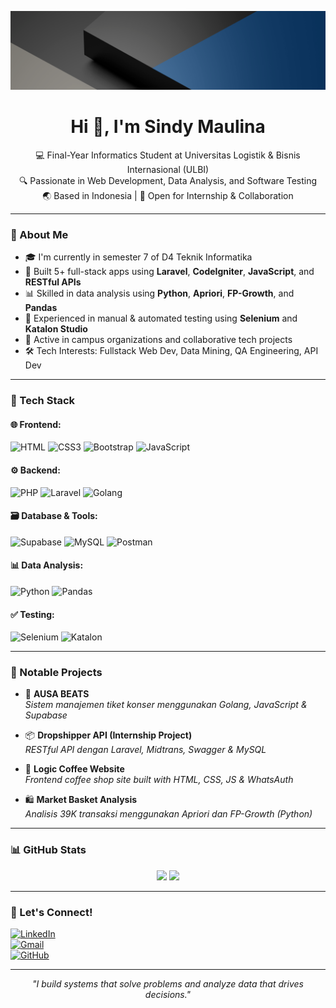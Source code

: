 <!-- Optional banner (bisa kamu ganti dengan link banner dari Canva bertema biru) -->
<p align="center">
  <img src="https://github.com/sindymaulina04/sindymaulina04/blob/main/Black%20Gold%20Minimalist%20Elegant%20Business%20LinkedIn%20Banner.png" alt="banner" />
</p>

<h1 align="center">Hi 👋, I'm Sindy Maulina</h1>
<p align="center">
  💻 Final-Year Informatics Student at Universitas Logistik & Bisnis Internasional (ULBI)  
  <br/>
  🔍 Passionate in Web Development, Data Analysis, and Software Testing  
  <br/>
  🌏 Based in Indonesia | 💼 Open for Internship & Collaboration
</p>

---

### 💼 About Me

- 🎓 I'm currently in semester 7 of D4 Teknik Informatika  
- 🚀 Built 5+ full-stack apps using **Laravel**, **CodeIgniter**, **JavaScript**, and **RESTful APIs**  
- 📊 Skilled in data analysis using **Python**, **Apriori**, **FP-Growth**, and **Pandas**  
- 🔐 Experienced in manual & automated testing using **Selenium** and **Katalon Studio**  
- 🤝 Active in campus organizations and collaborative tech projects  
- 🛠️ Tech Interests: Fullstack Web Dev, Data Mining, QA Engineering, API Dev  

---

### 🧠 Tech Stack

#### 🌐 Frontend:
![HTML](https://img.shields.io/badge/HTML5-0A66C2?style=for-the-badge&logo=html5&logoColor=white)
![CSS3](https://img.shields.io/badge/CSS3-005FBA?style=for-the-badge&logo=css3&logoColor=white)
![Bootstrap](https://img.shields.io/badge/Bootstrap-00427E?style=for-the-badge&logo=bootstrap&logoColor=white)
![JavaScript](https://img.shields.io/badge/JavaScript-0077B5?style=for-the-badge&logo=javascript&logoColor=white)

#### ⚙️ Backend:
![PHP](https://img.shields.io/badge/PHP-0A66C2?style=for-the-badge&logo=php&logoColor=white)
![Laravel](https://img.shields.io/badge/Laravel-005FBA?style=for-the-badge&logo=laravel&logoColor=white)
![Golang](https://img.shields.io/badge/Golang-00427E?style=for-the-badge&logo=go&logoColor=white)

#### 🗃️ Database & Tools:
![Supabase](https://img.shields.io/badge/Supabase-0A66C2?style=for-the-badge&logo=supabase&logoColor=white)
![MySQL](https://img.shields.io/badge/MySQL-005FBA?style=for-the-badge&logo=mysql&logoColor=white)
![Postman](https://img.shields.io/badge/Postman-00427E?style=for-the-badge&logo=postman&logoColor=white)

#### 📊 Data Analysis:
![Python](https://img.shields.io/badge/Python-0A66C2?style=for-the-badge&logo=python&logoColor=white)
![Pandas](https://img.shields.io/badge/Pandas-005FBA?style=for-the-badge&logo=pandas&logoColor=white)

#### ✅ Testing:
![Selenium](https://img.shields.io/badge/Selenium-00427E?style=for-the-badge&logo=selenium&logoColor=white)
![Katalon](https://img.shields.io/badge/Katalon-0A66C2?style=for-the-badge&logo=katalon&logoColor=white)

---

### 📌 Notable Projects

- 🎫 **AUSA BEATS**  
  *Sistem manajemen tiket konser menggunakan Golang, JavaScript & Supabase*

- 📦 **Dropshipper API (Internship Project)**  
  *RESTful API dengan Laravel, Midtrans, Swagger & MySQL*

- 🧃 **Logic Coffee Website**  
  *Frontend coffee shop site built with HTML, CSS, JS & WhatsAuth*

- 🛍️ **Market Basket Analysis**  
  *Analisis 39K transaksi menggunakan Apriori dan FP-Growth (Python)*

---

### 📊 GitHub Stats

<p align="center">
  <img src="https://github-readme-stats.vercel.app/api?username=sindymaulina04&show_icons=true&theme=blueberry" width="48%" />
  <img src="https://github-readme-stats.vercel.app/api/top-langs/?username=sindymaulina04&layout=compact&theme=blueberry" width="48%" />
</p>

---

### 🤝 Let's Connect!

[![LinkedIn](https://img.shields.io/badge/-LinkedIn-0A66C2?style=for-the-badge&logo=linkedin&logoColor=white)](https://linkedin.com/in/sindy-maulina02)  
[![Gmail](https://img.shields.io/badge/-Email-005FBA?style=for-the-badge&logo=gmail&logoColor=white)](mailto:cindymaulina369@gmail.com)  
[![GitHub](https://img.shields.io/badge/-GitHub-333?style=for-the-badge&logo=github&logoColor=white)](https://github.com/sindymaulina04)

---

<p align="center"><i>"I build systems that solve problems and analyze data that drives decisions."</i></p>
